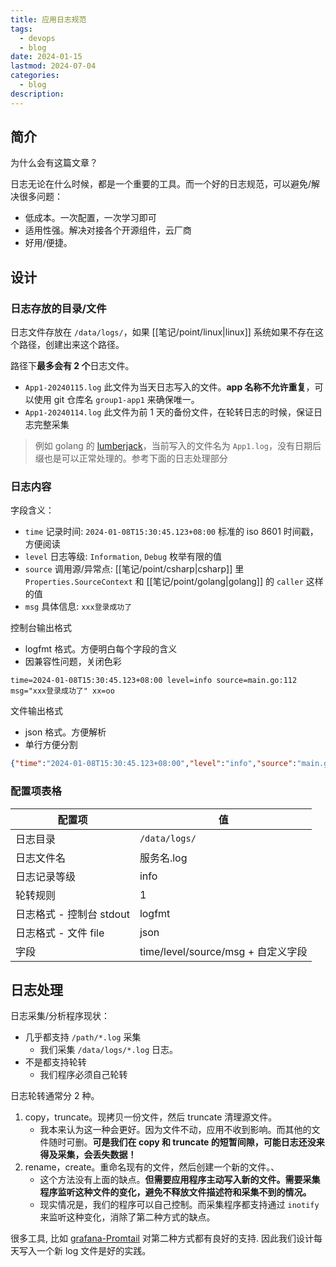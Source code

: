 ```yaml
---
title: 应用日志规范
tags:
  - devops
  - blog
date: 2024-01-15
lastmod: 2024-07-04
categories:
  - blog
description: 
---
```


## 简介

为什么会有这篇文章？

日志无论在什么时候，都是一个重要的工具。而一个好的日志规范，可以避免/解决很多问题：

- 低成本。一次配置，一次学习即可
- 适用性强。解决对接各个开源组件，云厂商
- 好用/便捷。

## 设计

### 日志存放的目录/文件

日志文件存放在 `/data/logs/`，如果 [[笔记/point/linux|linux]] 系统如果不存在这个路径，创建出来这个路径。

路径下**最多会有 2 个**日志文件。

- `App1-20240115.log` 此文件为当天日志写入的文件。**app 名称不允许重复**，可以使用 git 仓库名 `group1-app1` 来确保唯一。
- `App1-20240114.log` 此文件为前 1 天的备份文件，在轮转日志的时候，保证日志完整采集

> 例如 golang 的 [lumberjack](https://github.com/natefinch/lumberjack)，当前写入的文件名为 `App1.log`，没有日期后缀也是可以正常处理的。参考下面的日志处理部分

### 日志内容

字段含义：

- `time` 记录时间:  `2024-01-08T15:30:45.123+08:00` 标准的 iso 8601 时间戳，方便阅读
- `level` 日志等级: `Information`, `Debug` 枚举有限的值
- `source` 调用源/异常点: [[笔记/point/csharp|csharp]] 里 `Properties.SourceContext` 和 [[笔记/point/golang|golang]] 的 `caller` 这样的值
- `msg` 具体信息: `xxx登录成功了`

控制台输出格式

- logfmt 格式。方便明白每个字段的含义
- 因兼容性问题，关闭色彩

```shell
time=2024-01-08T15:30:45.123+08:00 level=info source=main.go:112 msg="xxx登录成功了" xx=oo
```

文件输出格式

- json 格式。方便解析
- 单行方便分割

```json
{"time":"2024-01-08T15:30:45.123+08:00","level":"info","source":"main.go:112","message":"xxx登录成功了","xx":"oo"}
```

### 配置项表格

| 配置项                   | 值                                 |
| ------------------------ | ---------------------------------- |
| 日志目录                 | `/data/logs/`                      |
| 日志文件名               | 服务名.log                         |
| 日志记录等级             | info                               |
| 轮转规则                 | 1                                  |
| 日志格式 - 控制台 stdout | logfmt                             |
| 日志格式 - 文件 file     | json                               |
| 字段                     | time/level/source/msg + 自定义字段 |

## 日志处理

日志采集/分析程序现状：

- 几乎都支持 `/path/*.log` 采集
    - 我们采集 `/data/logs/*.log` 日志。
- 不是都支持轮转
    - 我们程序必须自己轮转

日志轮转通常分 2 种。

1. copy，truncate。现拷贝一份文件，然后 truncate 清理源文件。
    - 我本来认为这一种会更好。因为文件不动，应用不收到影响。而其他的文件随时可删。**可是我们在 copy 和 truncate 的短暂间隙，可能日志还没来得及采集，会丢失数据！**
2. rename，create。重命名现有的文件，然后创建一个新的文件。、
    - 这个方法没有上面的缺点。**但需要应用程序主动写入新的文件。需要采集程序监听这种文件的变化，避免不释放文件描述符和采集不到的情况。**
    - 现实情况是，我们的程序可以自己控制。而采集程序都支持通过 `inotify` 来监听这种变化，消除了第二种方式的缺点。

很多工具, 比如 [grafana-Promtail](https://grafana.com/docs/loki/latest/send-data/promtail/logrotation/) 对第二种方式都有良好的支持. 因此我们设计每天写入一个新 log 文件是好的实践。
